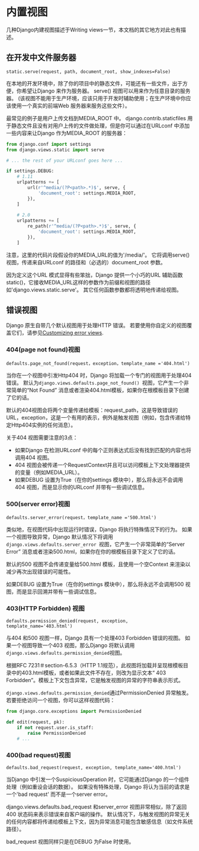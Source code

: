 # 内置视图
几种Django内建视图描述于Writing views一节，本文档的其它地方对此也有描述。

## 在开发中文件服务器
```
static.serve(request, path, document_root, show_indexes=False)
```
在本地的开发环境中，除了你的项目中的静态文件，可能还有一些文件，出于方便，你希望让Django 来作为服务器。 serve() 视图可以用来作为任意目录的服务器。 (该视图不能用于生产环境，应该只用于开发时辅助使用；在生产环境中你应该使用一个真实的前端Web 服务器来服务这些文件）。

最常见的例子是用户上传文档到MEDIA_ROOT 中。 django.contrib.staticfiles 用于静态文件且没有对用户上传的文件做处理，但是你可以通过在URLconf 中添加一些内容来让Django 作为MEDIA_ROOT 的服务器：
```python
from django.conf import settings
from django.views.static import serve

# ... the rest of your URLconf goes here ...

if settings.DEBUG:
    # 1.11
    urlpatterns += [
        url(r'^media/(?P<path>.*)$', serve, {
            'document_root': settings.MEDIA_ROOT,
        }),
    ]
    
    # 2.0
    urlpatterns += [
        re_path(r'^media/(?P<path>.*)$', serve, {
            'document_root': settings.MEDIA_ROOT,
        }),
    ]
```
注意，这里的代码片段假设你的MEDIA_URL的值为'/media/'。 它将调用serve() 视图，传递来自URLconf 的路径和（必选的）document_root 参数。

因为定义这个URL 模式显得有些笨拙，Django 提供一个小巧的URL 辅助函数static()，它接收MEDIA_URL这样的参数作为前缀和视图的路径如'django.views.static.serve'。 其它任何函数参数都将透明地传递给视图。

## 错误视图
Django 原生自带几个默认视图用于处理HTTP 错误。 若要使用你自定义的视图覆盖它们，请参见[Customizing error views](https://yiyibooks.cn/__trs__/qy/django2/topics/http/views.html#customizing-error-views).

### 404(page not found)视图
```
defaults.page_not_found(request，exception，template_name ='404.html')
```
当你在一个视图中引发Http404 时，Django 将加载一个专门的视图用于处理404 错误。 默认为`django.views.defaults.page_not_found() `视图，它产生一个非常简单的“Not Found” 消息或者渲染404.html模板，如果你在根模板目录下创建了它的话。

默认的404视图会将两个变量传递给模板：request_path，这是导致错误的URL，exception，这是一个有用的表示，例外是触发视图（例如，包含传递给特定Http404实例的任何消息）。

关于404 视图需要注意的3点：

- 如果Django 在检测URLconf 中的每个正则表达式后没有找到匹配的内容也将调用404 视图。
- 404 视图会被传递一个RequestContext并且可以访问模板上下文处理器提供的变量（例如MEDIA_URL）。
- 如果DEBUG 设置为True（在你的settings 模块中），那么将永远不会调用404 视图，而是显示你的URLconf 并带有一些调试信息。

### 500(server error)视图
```
defaults.server_error(request，template_name ='500.html')
```
类似地，在视图代码中出现运行时错误，Django 将执行特殊情况下的行为。 如果一个视图导致异常，Django 默认情况下将调用`django.views.defaults.server_error `视图，它产生一个非常简单的“Server Error” 消息或者渲染500.html，如果你在你的根模板目录下定义了它的话。

默认的500 视图不会传递变量给500.html 模板，且使用一个空Context 来渲染以减少再次出现错误的可能性。

如果DEBUG 设置为True（在你的settings 模块中），那么将永远不会调用500 视图，而是显示回溯并带有一些调试信息。

### 403(HTTP Forbidden) 视图
```
defaults.permission_denied(request, exception, template_name='403.html')
```
与404 和500 视图一样，Django 具有一个处理403 Forbidden 错误的视图。 如果一个视图导致一个403 视图，那么Django 将默认调用`django.views.defaults.permission_denied`视图。

根据RFC 7231＃section-6.5.3（HTTP 1.1规范），此视图将加载并呈现根模板目录中的403.html模板，或者如果此文件不存在，则改为显示文本“ 403 Forbidden”。模板上下文包含异常，它是触发视图的异常的字符串表示形式。

`django.views.defaults.permission_denied`通过PermissionDenied 异常触发。 若要拒绝访问一个视图，你可以这样视图代码：

```python
from django.core.exceptions import PermissionDenied

def edit(request, pk):
    if not request.user.is_staff:
        raise PermissionDenied
    # ...
```

### 400(bad request)视图
```
defaults.bad_request(request, exception, template_name='400.html')
```
当Django 中引发一个SuspiciousOperation 时，它可能通过Django 的一个组件处理（例如重设会话的数据）。 如果没有特殊处理，Django 将认为当前的请求是一个'bad request' 而不是一个server error。

django.views.defaults.bad_request 和server_error 视图非常相似，除了返回400 状态码来表示错误来自客户端的操作。 默认情况下，与触发视图的异常无关的任何内容都将传递给模板上下文，因为异常消息可能包含敏感信息（如文件系统路径）。

bad_request 视图同样只是在DEBUG 为False 时使用。